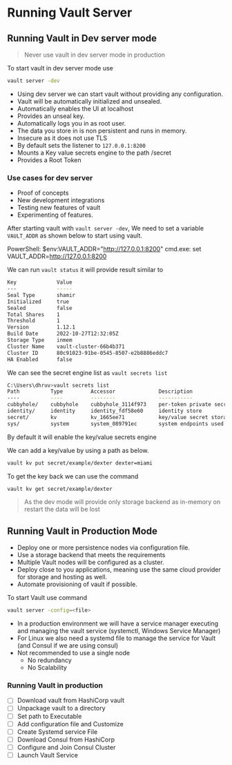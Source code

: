 # Running Vault Server

## Running Vault in Dev server mode

> Never use vault in dev server mode in production

To start vault in dev server mode use 
```sh
vault server -dev
```

- Using dev server we can start vault without providing any configuration.
- Vault will be automatically initialized and unsealed.
- Automatically enables the UI at localhost
- Provides an unseal key.
- Automatically logs you in as root user.
- The data you store in is non persistent and runs in memory.
- Insecure as it does not use TLS
- By default sets the listener to `127.0.0.1:8200` 
- Mounts a Key value secrets engine to the path /secret
- Provides a Root Token

### Use cases for dev server 
- Proof of concepts
- New development integrations
- Testing new features of vault
- Experimenting of features.

After starting vault with `vault server -dev`, We need to set a variable `VAULT_ADDR` as shown below to start using vault.

PowerShell:
    $env:VAULT_ADDR="http://127.0.0.1:8200"
cmd.exe:
    set VAULT_ADDR=http://127.0.0.1:8200

We can run `vault status` it will provide result similar to
```sh
Key             Value
---             -----
Seal Type       shamir
Initialized     true
Sealed          false
Total Shares    1
Threshold       1
Version         1.12.1
Build Date      2022-10-27T12:32:05Z
Storage Type    inmem
Cluster Name    vault-cluster-66b4b371
Cluster ID      80c91023-91be-0545-8507-e2b8886eddc7
HA Enabled      false
```

We can see the secret engine list as `vault secrets list`
```sh
C:\Users\dhruv>vault secrets list
Path          Type         Accessor              Description
----          ----         --------              -----------
cubbyhole/    cubbyhole    cubbyhole_3114f973    per-token private secret storage
identity/     identity     identity_fdf58e60     identity store
secret/       kv           kv_1665ee71           key/value secret storage
sys/          system       system_089791ec       system endpoints used for control, policy and debugging
```

By default it will enable the key/value secrets engine

We can add a key/value by using a path as below.
```sh
vault kv put secret/example/dexter dexter=miami
```
To get the key back we can use the command
```sh
vault kv get secret/example/dexter
```

> As the dev mode will provide only storage backend as in-memory on restart the data will be lost

## Running Vault in Production Mode

- Deploy one or more persistence nodes via configuration file.
- Use a storage backend that meets the requirements
- Multiple Vault nodes will be configured as a cluster.
- Deploy close to you applications, meaning use the same cloud provider for storage and hosting as well.
- Automate provisioning of vault if possible.

To start Vault use command
```sh
vault server -config=<file>
```

- In a production environment we will have a service manager executing and managing the vault service (systemctl, Windows Service Manager)
- For Linux we also need a systemd file to manage the service for Vault (and Consul if we are using consul)
- Not recommended to use a single node
	- No redundancy
	- No Scalability

### Running Vault in production

- [ ] Download vault from HashiCorp vault
- [ ] Unpackage vault to a directory
- [ ] Set path to Executable
- [ ] Add configuration file and Customize
- [ ] Create Systemd service File
- [ ] Download Consul from HashiCorp
- [ ] Configure and Join Consul Cluster
- [ ] Launch Vault Service